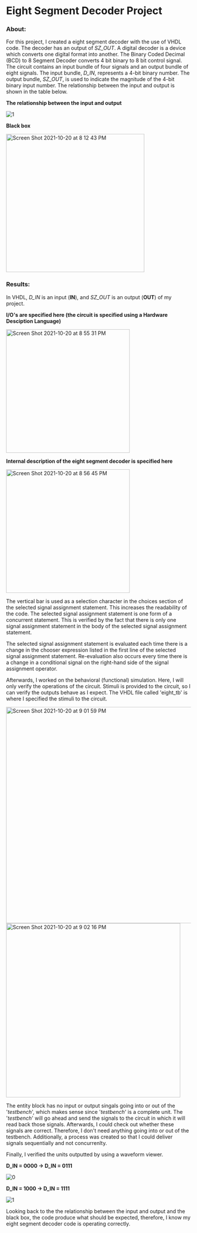 # Eight Segment Decoder Project

### About:

For this project, I created a eight segment decoder with the use of VHDL code. The decoder has an output of *SZ_OUT*. A digital decoder is a device which converts one digital format into another. The Binary Coded Decimal (BCD) to 8 Segment Decoder converts 4 bit binary to 8 bit control signal. The circuit contains an input bundle of four signals and an output bundle of eight signals. The input bundle, *D_IN*, represents a 4-bit binary number. The output bundle, *SZ_OUT*, is used to indicate the magnitude of the 4-bit binary input number. The relationship between the input and output is shown in the table below. 

**The relationship between the input and output**

![1](https://user-images.githubusercontent.com/89553126/138173719-e1a988d6-6d27-4d6a-98d7-5ccabaca061f.png)

**Black box**

<img width="377" alt="Screen Shot 2021-10-20 at 8 12 43 PM" src="https://user-images.githubusercontent.com/89553126/138193587-ce2b881a-8a87-48be-9326-c182c0f5ba8a.png">
 
### Results:

In VHDL, *D_IN* is an input (**IN**), and *SZ_OUT* is an output (**OUT**) of my project.

**I/O's are specified here (the circuit is specified using a Hardware Desciption Language)**

<img width="337" alt="Screen Shot 2021-10-20 at 8 55 31 PM" src="https://user-images.githubusercontent.com/89553126/138197803-2a5d278b-2054-4594-bbb8-86b9112a5c66.png">

**Internal description of the eight segment decoder is specified here**

<img width="337" alt="Screen Shot 2021-10-20 at 8 56 45 PM" src="https://user-images.githubusercontent.com/89553126/138197901-996ac5be-fc16-46ac-9597-3b72d6395372.png">
 
The vertical bar is used as a selection character in the choices section of the selected signal assignment statement. This increases the readability of the code. The selected signal assignment statement is one form of a concurrent statement. This is verified by the fact that there is only one signal assignment statement in the body of the selected signal assignment statement.

The selected signal assignment statement is evaluated each time there is a change in the chooser expression listed in the first line of the selected signal assignment statement. Re-evaluation also occurs every time there is a change in a conditional signal on the right-hand side of the signal assignment operator.

Afterwards, I worked on the behavioral (functional) simulation. Here, I will only verify the operations of the circuit. Stimuli is provided to the circuit, so I can verify the outputs behave as I expect. The VHDL file called 'eight_tb' is where I specified the stimuli to the circuit.

<img width="590" alt="Screen Shot 2021-10-20 at 9 01 59 PM" src="https://user-images.githubusercontent.com/89553126/138198403-5afce0b7-f29a-4468-9a1a-07ef6630a228.png">

<img width="475" alt="Screen Shot 2021-10-20 at 9 02 16 PM" src="https://user-images.githubusercontent.com/89553126/138198423-67e2909b-cfa3-42ae-b13a-5e18b8dd11b3.png">

The entity block has no input or output singals going into or out of the '*testbench*', which makes sense since '*testbench*' is a complete unit. The '*testbench*' will go ahead and send the signals to the circuit in which it will read back those signals. Afterwards, I could check out whether these signals are correct. Therefore, I don't need anything going into or out of the testbench. Additionally, a process was created so that I could deliver signals sequentially and not concurrenlty.

Finally, I verified the units outputted by using a waveform viewer.

**D_IN = 0000 → D_IN = 0111**

![0](https://user-images.githubusercontent.com/89553126/138167195-c8e20729-9058-4e55-9d2d-fb4533275fcf.png)

**D_IN = 1000 → D_IN = 1111**

![1](https://user-images.githubusercontent.com/89553126/138167202-9f146847-3e7f-4bed-99ae-c682147eab5c.png)
 
Looking back to the the relationship between the input and output and the black box, the code produce what should be expected, therefore, I know my eight segment decoder code is operating correctly. 
